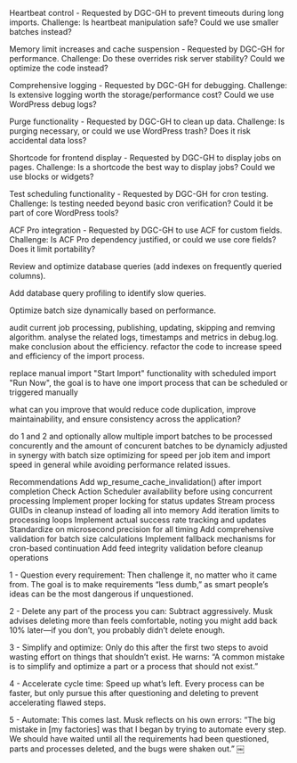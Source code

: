 Heartbeat control - Requested by DGC-GH to prevent timeouts during long imports.
Challenge: Is heartbeat manipulation safe? Could we use smaller batches instead?

Memory limit increases and cache suspension - Requested by DGC-GH for performance.
Challenge: Do these overrides risk server stability? Could we optimize the code instead?

Comprehensive logging - Requested by DGC-GH for debugging.
Challenge: Is extensive logging worth the storage/performance cost? Could we use WordPress debug logs?

Purge functionality - Requested by DGC-GH to clean up data.
Challenge: Is purging necessary, or could we use WordPress trash? Does it risk accidental data loss?

Shortcode for frontend display - Requested by DGC-GH to display jobs on pages.
Challenge: Is a shortcode the best way to display jobs? Could we use blocks or widgets?

Test scheduling functionality - Requested by DGC-GH for cron testing.
Challenge: Is testing needed beyond basic cron verification? Could it be part of core WordPress tools?

ACF Pro integration - Requested by DGC-GH to use ACF for custom fields.
Challenge: Is ACF Pro dependency justified, or could we use core fields? Does it limit portability?


Review and optimize database queries (add indexes on frequently queried columns).

Add database query profiling to identify slow queries.

Optimize batch size dynamically based on performance.



audit current job processing, publishing, updating, skipping and remving algorithm.
analyse the related logs, timestamps and metrics in debug.log.
make conclusion about the efficiency.
refactor the code to increase speed and efficiency of the import process.


replace manual import "Start Import" functionality with scheduled import "Run Now", the goal is to have one import process that can be scheduled or triggered manually

what can you improve that would reduce code duplication, improve maintainability, and ensure consistency across the application?


do 1 and 2 and optionally allow multiple import batches to be processed concurently and the amount of concurent batches to be dynamicly adjusted in synergy with batch size optimizing for speed per job item and import speed in general while avoiding performance related issues.




Recommendations
Add wp_resume_cache_invalidation() after import completion
Check Action Scheduler availability before using concurrent processing
Implement proper locking for status updates
Stream process GUIDs in cleanup instead of loading all into memory
Add iteration limits to processing loops
Implement actual success rate tracking and updates
Standardize on microsecond precision for all timing
Add comprehensive validation for batch size calculations
Implement fallback mechanisms for cron-based continuation
Add feed integrity validation before cleanup operations


1 - Question every requirement: Then challenge it, no matter who it came from. The goal is to make requirements “less dumb,” as smart people’s ideas can be the most dangerous if unquestioned.

2 - Delete any part of the process you can: Subtract aggressively. Musk advises deleting more than feels comfortable, noting you might add back 10% later—if you don’t, you probably didn’t delete enough.

3 - Simplify and optimize: Only do this after the first two steps to avoid wasting effort on things that shouldn’t exist. He warns: “A common mistake is to simplify and optimize a part or a process that should not exist.”

4 - Accelerate cycle time: Speed up what’s left. Every process can be faster, but only pursue this after questioning and deleting to prevent accelerating flawed steps.

5 - Automate: This comes last. Musk reflects on his own errors: “The big mistake in [my factories] was that I began by trying to automate every step. We should have waited until all the requirements had been questioned, parts and processes deleted, and the bugs were shaken out.” ￼